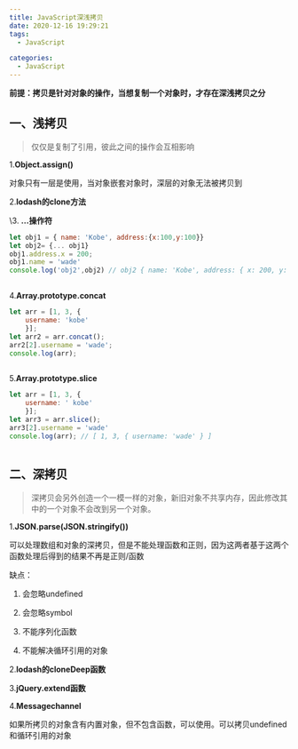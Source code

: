 ```yaml
---
title: JavaScript深浅拷贝
date: 2020-12-16 19:29:21
tags: 
  - JavaScript

categories: 
  - JavaScript
---
```


**前提：拷贝是针对对象的操作，当想复制一个对象时，才存在深浅拷贝之分**



## 一、浅拷贝

> 仅仅是复制了引用，彼此之间的操作会互相影响

1.**Object.assign()**

对象只有一层是使用，当对象嵌套对象时，深层的对象无法被拷贝到

2.**lodash的clone方法**

\3. **...操作符**

```javascript
let obj1 = { name: 'Kobe', address:{x:100,y:100}}
let obj2= {... obj1}
obj1.address.x = 200;
obj1.name = 'wade'
console.log('obj2',obj2) // obj2 { name: 'Kobe', address: { x: 200, y: 100 } }
```

![点击并拖拽以移动](data:image/gif;base64,R0lGODlhAQABAPABAP///wAAACH5BAEKAAAALAAAAAABAAEAAAICRAEAOw==)

4.**Array.prototype.concat**

```javascript
let arr = [1, 3, {
    username: 'kobe'
    }];
let arr2 = arr.concat();    
arr2[2].username = 'wade';
console.log(arr);
```

![点击并拖拽以移动](data:image/gif;base64,R0lGODlhAQABAPABAP///wAAACH5BAEKAAAALAAAAAABAAEAAAICRAEAOw==)

5.**Array.prototype.slice**

```javascript
let arr = [1, 3, {
    username: ' kobe'
    }];
let arr3 = arr.slice();
arr3[2].username = 'wade'
console.log(arr); // [ 1, 3, { username: 'wade' } ]
```

![点击并拖拽以移动](data:image/gif;base64,R0lGODlhAQABAPABAP///wAAACH5BAEKAAAALAAAAAABAAEAAAICRAEAOw==)



## 二、深拷贝

> 深拷贝会另外创造一个一模一样的对象，新旧对象不共享内存，因此修改其中的一个对象不会改到另一个对象。

1.**JSON.parse(JSON.stringify())**

可以处理数组和对象的深拷贝，但是不能处理函数和正则，因为这两者基于这两个函数处理后得到的结果不再是正则/函数

缺点：

1. 会忽略undefined

1. 会忽略symbol
2. 不能序列化函数
3. 不能解决循环引用的对象

2.**lodash的cloneDeep函数**

3.**jQuery.extend函数**

4.**Messagechannel**

如果所拷贝的对象含有内置对象，但不包含函数，可以使用。可以拷贝undefined和循环引用的对象